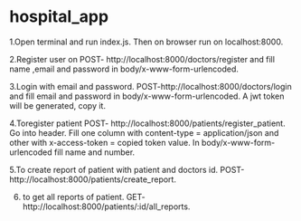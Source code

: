 # hospital_app

1.Open terminal and run index.js. Then on browser run on localhost:8000.

2.Register user on POST- http://localhost:8000/doctors/register and fill name ,email and password in body/x-www-form-urlencoded.

3.Login with email and password. POST-http://localhost:8000/doctors/login and fill email and password in body/x-www-form-urlencoded. A jwt token will be generated, copy it.

4.Toregister patient POST- http://localhost:8000/patients/register_patient. Go into header. Fill one column with content-type = application/json and other with x-access-token = copied token value. In body/x-www-form-urlencoded fill name and number.

5.To create report of patient with patient and doctors id. POST-http://localhost:8000/patients/create_report.

6. to get all reports of patient. GET- http://localhost:8000/patients/:id/all_reports.
